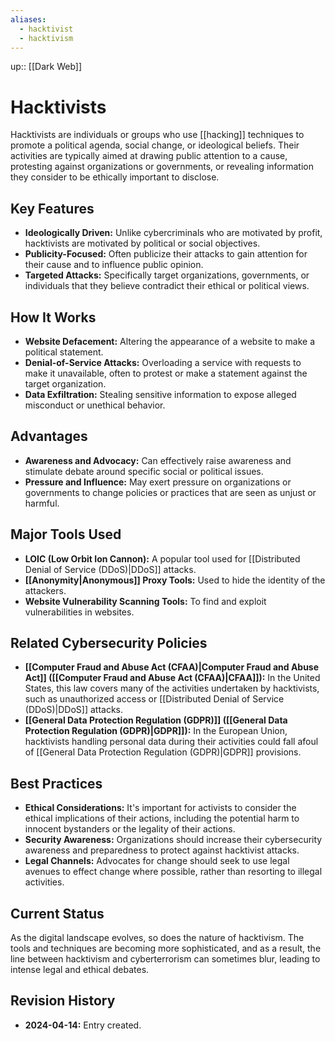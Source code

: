 ```yaml
---
aliases:
  - hacktivist
  - hacktivism
---
```

up:: [[Dark Web]]
# Hacktivists

Hacktivists are individuals or groups who use [[hacking]] techniques to promote a political agenda, social change, or ideological beliefs. Their activities are typically aimed at drawing public attention to a cause, protesting against organizations or governments, or revealing information they consider to be ethically important to disclose.

## Key Features

- **Ideologically Driven:** Unlike cybercriminals who are motivated by profit, hacktivists are motivated by political or social objectives.
- **Publicity-Focused:** Often publicize their attacks to gain attention for their cause and to influence public opinion.
- **Targeted Attacks:** Specifically target organizations, governments, or individuals that they believe contradict their ethical or political views.

## How It Works

- **Website Defacement:** Altering the appearance of a website to make a political statement.
- **Denial-of-Service Attacks:** Overloading a service with requests to make it unavailable, often to protest or make a statement against the target organization.
- **Data Exfiltration:** Stealing sensitive information to expose alleged misconduct or unethical behavior.

## Advantages

- **Awareness and Advocacy:** Can effectively raise awareness and stimulate debate around specific social or political issues.
- **Pressure and Influence:** May exert pressure on organizations or governments to change policies or practices that are seen as unjust or harmful.

## Major Tools Used

- **LOIC (Low Orbit Ion Cannon):** A popular tool used for [[Distributed Denial of Service (DDoS)|DDoS]] attacks.
- **[[Anonymity|Anonymous]] Proxy Tools:** Used to hide the identity of the attackers.
- **Website Vulnerability Scanning Tools:** To find and exploit vulnerabilities in websites.

## Related Cybersecurity Policies

- **[[Computer Fraud and Abuse Act (CFAA)|Computer Fraud and Abuse Act]] ([[Computer Fraud and Abuse Act (CFAA)|CFAA]]):** In the United States, this law covers many of the activities undertaken by hacktivists, such as unauthorized access or [[Distributed Denial of Service (DDoS)|DDoS]] attacks.
- **[[General Data Protection Regulation (GDPR)]] ([[General Data Protection Regulation (GDPR)|GDPR]]):** In the European Union, hacktivists handling personal data during their activities could fall afoul of [[General Data Protection Regulation (GDPR)|GDPR]] provisions.

## Best Practices

- **Ethical Considerations:** It's important for activists to consider the ethical implications of their actions, including the potential harm to innocent bystanders or the legality of their actions.
- **Security Awareness:** Organizations should increase their cybersecurity awareness and preparedness to protect against hacktivist attacks.
- **Legal Channels:** Advocates for change should seek to use legal avenues to effect change where possible, rather than resorting to illegal activities.

## Current Status

As the digital landscape evolves, so does the nature of hacktivism. The tools and techniques are becoming more sophisticated, and as a result, the line between hacktivism and cyberterrorism can sometimes blur, leading to intense legal and ethical debates.

## Revision History

- **2024-04-14:** Entry created.